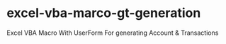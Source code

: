 # excel-vba-marco-gt-generation
Excel VBA Macro With UserForm For generating Account &amp; Transactions
